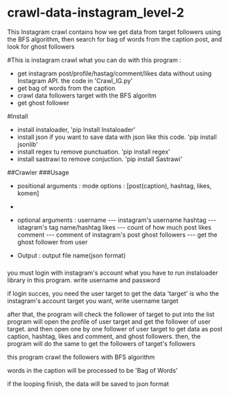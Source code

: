 # crawl-data-instagram_level-2
This Instagram crawl contains how we get data from target followers using the BFS algorithm, then search for bag of words from the caption post, and look for ghost followers


#This is instagram crawl
 what you can do with this program :
 - get instagram post/profile/hastag/comment/likes data without using Instagram API. the code in 'Crawl_IG.py'
 - get bag of words from the caption 
 - crawl data followers target with the BFS algoritm
 - get ghost follower
 
#Install
 - install instaloader, 'pip Install Instaloader'
 - install json if you want to save data with json like this code. 'pip install jsonlib'
 - install regex tu remove punctuation. 'pip install regex'
 - install sastrawi to remove conjuction. 'pip install Sastrawi'

##Crawler
###Usage
  - positional arguments :
    mode options : [post(caption), hashtag, likes, komen]
  - 
  - optional arguments :
     username         --- instagram's username 
     hashtag          --- istagram's tag name/hashtag
     likes            --- count of how much post likes
     comment          --- comment of instagram's post
     ghost followers  --- get the ghost follower from user
     
  - Output :
    output file name(json format)


   #####
   you must login with instagram's account what you have to run instaloader library in this program.
   write username and password

   if login succes, you need the user target to get the data
   'target' is who the instagram's account target you want, write username target

   after that, the program will check the follower of target to put into the list
   program will open the profile of user target and get the follower of user target.
   and then open one by one follower of user target to get data as post caption, hashtag, likes and comment, and ghost followers. then, the program will do the same to get the followers of target's followers
   
   this program crawl the followers with BFS algorithm
   
   words in the caption will be processed to be 'Bag of Words'

   if the looping finish, the data will be saved to json format

 
